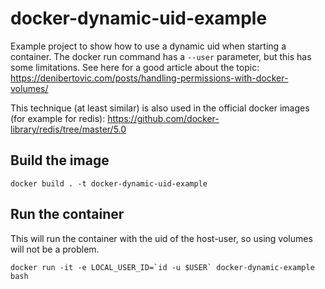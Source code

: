 # docker-dynamic-uid-example

Example project to show how to use a dynamic uid when starting a container.
The docker run command has a `--user` parameter, but this has some limitations.
See here for a good article about the topic:
https://denibertovic.com/posts/handling-permissions-with-docker-volumes/

This technique (at least similar) is also used in the official docker images (for example for redis):
https://github.com/docker-library/redis/tree/master/5.0

## Build the image
```shell script
docker build . -t docker-dynamic-uid-example
```

## Run the container

This will run the container with the uid of the host-user, so using volumes will not be a problem.
```shell script
docker run -it -e LOCAL_USER_ID=`id -u $USER` docker-dynamic-example bash
```




